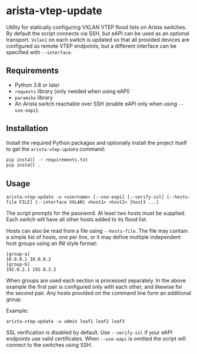 # arista-vtep-update

Utility for statically configuring VXLAN VTEP flood lists on Arista switches.
By default the script connects via SSH, but eAPI can be used as an optional
transport. `Vxlan1` on each switch is updated so that all provided devices are
configured as remote VTEP endpoints, but a different interface can be specified
with `--interface`.

## Requirements

- Python 3.8 or later
- `requests` library (only needed when using eAPI)
- `paramiko` library
- An Arista switch reachable over SSH (enable eAPI only when using
  `--use-eapi`).

## Installation

Install the required Python packages and optionally install the project
itself to get the `arista-vtep-update` command:

```bash
pip install -r requirements.txt
pip install .
```

## Usage

```
arista-vtep-update -u <username> [--use-eapi] [--verify-ssl] [--hosts-file FILE] [--interface VXLAN] <host1> <host2> [host3 ...]
```

The script prompts for the password. At least two hosts must be supplied.
Each switch will have all other hosts added to its flood list.

Hosts can also be read from a file using `--hosts-file`. The file may contain a
simple list of hosts, one per line, or it may define multiple independent host
groups using an INI style format:

```
[group-a]
10.0.0.1 10.0.0.2
[group-b]
192.0.2.1 192.0.2.2
```

When groups are used each section is processed separately. In the above
example the first pair is configured only with each other, and likewise for the
second pair. Any hosts provided on the command line form an additional group.

Example:

```
arista-vtep-update -u admin leaf1 leaf2 leaf3
```

SSL verification is disabled by default. Use `--verify-ssl` if your eAPI
endpoints use valid certificates. When `--use-eapi` is omitted the script will
connect to the switches using SSH.
